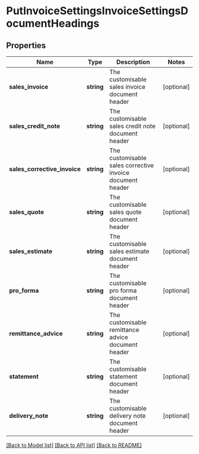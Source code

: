# PutInvoiceSettingsInvoiceSettingsDocumentHeadings

## Properties
Name | Type | Description | Notes
------------ | ------------- | ------------- | -------------
**sales_invoice** | **string** | The customisable sales invoice document header | [optional] 
**sales_credit_note** | **string** | The customisable sales credit note document header | [optional] 
**sales_corrective_invoice** | **string** | The customisable sales corrective invoice document header | [optional] 
**sales_quote** | **string** | The customisable sales quote document header | [optional] 
**sales_estimate** | **string** | The customisable sales estimate document header | [optional] 
**pro_forma** | **string** | The customisable pro forma document header | [optional] 
**remittance_advice** | **string** | The customisable remittance advice document header | [optional] 
**statement** | **string** | The customisable statement document header | [optional] 
**delivery_note** | **string** | The customisable delivery note document header | [optional] 

[[Back to Model list]](../README.md#documentation-for-models) [[Back to API list]](../README.md#documentation-for-api-endpoints) [[Back to README]](../README.md)


